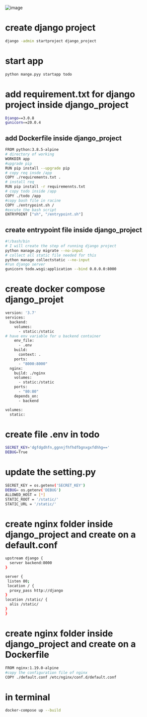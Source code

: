 ![image](https://github.com/med3633/Deploy-django/assets/160378998/6c4782a2-af00-45f2-8021-902713c1bd4b)
# create django project 
```bash
django -admin startproject django_project
```
# start app
```bash
python mange.pyy startapp todo
```
# add requirement.txt for django project inside django_project 
```bash
Django==3.0.8
gunicorn==20.0.4
```
## add Dockerfile inside django_project 
```bash
FROM python:3.8.5-alpine
# directory of working
WORKDIR app
#upgrade pip
RUN pip install --upgrade pip
# copy req insde /app
COPY ./requirements.txt .
# install req
RUN pip install -r requiremennts.txt
# copy todo inside /app
COPY ./todo /app
#copy bash file in racine
COPY ./entrypoint.sh /
#excute the bash script
ENTRYPOINT ["sh", "/entrypoint.sh"]
```
## create entrypoint file inside django_project
```bash
#!/bash/bin
# I will create the step of running django project
python manage.py migrate --no-input
# collect all static file needed for this
python manage collectstatic --no-input
#run django server
gunicorn todo.wsgi:application --bind 0.0.0.0:8000
```
# create docker compose django_projet
```bash
version: '3.7'
services:
  backend:
    volumes:
      - static:/static
# have env variable for u backend container
    env_file:
      - .env
    build:
      context: .
    ports:
      - "8000:8000"
  nginx:
    build: ./nginx
    volumes:
      - static:/static
    ports:
      - "80:80"
    depends_on:
      - backend

volumes:
  static:
```
# create file .env in todo
```bash
SECRET_KEY='dgfdgdhfn,ggnnjfhfhdfbgnxgxfdhhg=='
DEBUG=True
```
# update the setting.py
```bash
SECRET_KEY = os.getenv('SECRET_KEY')
DEBUG= os.getenv('DEBUG')
ALLOWED_HOST = [*]
STATIC_ROOT = '/static/'
STATIC_URL = '/static/'
```
#  create nginx folder inside django_project and create on a default.conf
```bash
upstream django {
  server backend:8000
}

server {
 listen 80;
 location / {
  proxy_pass http://django
}
location /static/ {
  alis /static/
}
}
```
# create nginx folder inside django_project and create on a Dockerfile
```bash
FROM nginx:1.19.0-alpine
#copy the configuration file of nginx
COPY ./default.conf /etc/nginx/conf.d/default.conf
```
# in terminal
```bash
docker-compose up --build
```






